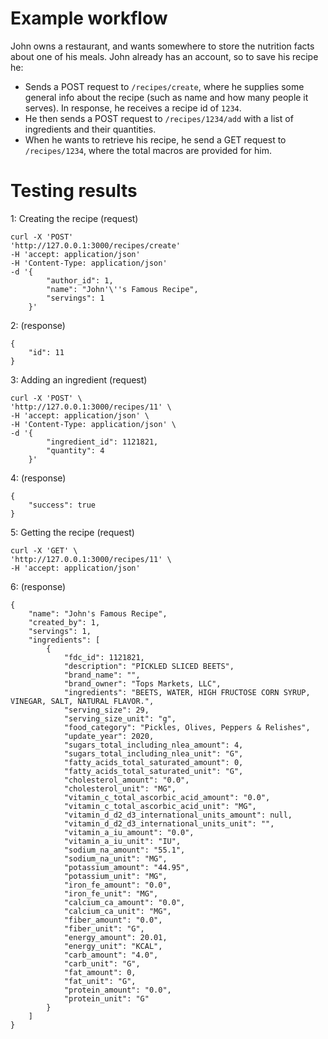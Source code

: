# Example workflow

John owns a restaurant, and wants somewhere to store the nutrition facts about one of his meals. John already has an account, so to save his recipe he:

-   Sends a POST request to `/recipes/create`, where he supplies some general info about the recipe (such as name and how many people it serves). In response, he receives a recipe id of `1234`.
-   He then sends a POST request to `/recipes/1234/add` with a list of ingredients and their quantities.
-   When he wants to retrieve his recipe, he send a GET request to `/recipes/1234`, where the total macros are provided for him.

# Testing results

1: Creating the recipe (request)

    curl -X 'POST'
    'http://127.0.0.1:3000/recipes/create'
    -H 'accept: application/json'
    -H 'Content-Type: application/json'
    -d '{
            "author_id": 1,
            "name": "John'\''s Famous Recipe",
            "servings": 1
        }'

2: (response)

    {
        "id": 11
    }

3: Adding an ingredient (request)

    curl -X 'POST' \
    'http://127.0.0.1:3000/recipes/11' \
    -H 'accept: application/json' \
    -H 'Content-Type: application/json' \
    -d '{
            "ingredient_id": 1121821,
            "quantity": 4
        }'

4: (response)

    {
        "success": true
    }

5: Getting the recipe (request)

    curl -X 'GET' \
    'http://127.0.0.1:3000/recipes/11' \
    -H 'accept: application/json'

6: (response)

    {
        "name": "John's Famous Recipe",
        "created_by": 1,
        "servings": 1,
        "ingredients": [
            {
                "fdc_id": 1121821,
                "description": "PICKLED SLICED BEETS",
                "brand_name": "",
                "brand_owner": "Tops Markets, LLC",
                "ingredients": "BEETS, WATER, HIGH FRUCTOSE CORN SYRUP, VINEGAR, SALT, NATURAL FLAVOR.",
                "serving_size": 29,
                "serving_size_unit": "g",
                "food_category": "Pickles, Olives, Peppers & Relishes",
                "update_year": 2020,
                "sugars_total_including_nlea_amount": 4,
                "sugars_total_including_nlea_unit": "G",
                "fatty_acids_total_saturated_amount": 0,
                "fatty_acids_total_saturated_unit": "G",
                "cholesterol_amount": "0.0",
                "cholesterol_unit": "MG",
                "vitamin_c_total_ascorbic_acid_amount": "0.0",
                "vitamin_c_total_ascorbic_acid_unit": "MG",
                "vitamin_d_d2_d3_international_units_amount": null,
                "vitamin_d_d2_d3_international_units_unit": "",
                "vitamin_a_iu_amount": "0.0",
                "vitamin_a_iu_unit": "IU",
                "sodium_na_amount": "55.1",
                "sodium_na_unit": "MG",
                "potassium_amount": "44.95",
                "potassium_unit": "MG",
                "iron_fe_amount": "0.0",
                "iron_fe_unit": "MG",
                "calcium_ca_amount": "0.0",
                "calcium_ca_unit": "MG",
                "fiber_amount": "0.0",
                "fiber_unit": "G",
                "energy_amount": 20.01,
                "energy_unit": "KCAL",
                "carb_amount": "4.0",
                "carb_unit": "G",
                "fat_amount": 0,
                "fat_unit": "G",
                "protein_amount": "0.0",
                "protein_unit": "G"
            }
        ]
    }

